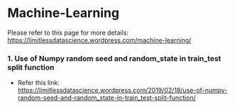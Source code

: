 # Machine-Learning

Please refer to this page for more details: https://limitlessdatascience.wordpress.com/machine-learning/

### 1. Use of Numpy random seed and random_state in train_test split function
  - Refer this link: https://limitlessdatascience.wordpress.com/2019/02/18/use-of-numpy-random-seed-and-random_state-in-train_test-split-function/

